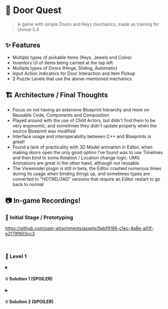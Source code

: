 # 🚪 Door Quest
> A game with simple Doors and Keys mechanics, made as training for Unreal 5.4

## ✨ Features
- Multiple types of pickable items (Keys, Jewels and Coins)
- Inventory UI of items being carried at the top left
- Multiple types of Doors (Hinge, Sliding, Automatic)
- Input Action indicators for Door Interaction and Item Pickup
- 2 Puzzle Levels that use the above-mentioned mechanics

## 🏗️ Architecture / Final Thoughts
- Focus on not having an extensive Blueprint hierarchy and more on Reusable Code, Components and Composition
- Played around with the use of Child Actors, but didn't find them to be very ergonomic, and sometimes they didn't update properly when the source Blueprint was modified
- Interface usage and interoperability between C++ and Blueprints is great!
- Found a lack of practicality with 3D Model animation in Editor, when making doors open the only good option I've found was to use Timelines and then bind to some Rotation / Location change logic. UMG Animations are great in the other hand, although not reusable
- The Viewmodel plugin is still in beta, the Editor crashed numerous times during its usage when binding things up, and sometimes types are converted to "HOTRELOAD" versions that require an Editor restart to go back to normal

## 📷 In-game Recordings!
### 👶 Initial Stage / Prototyping
https://github.com/user-attachments/assets/5ebf9166-c1ec-4a8e-a01f-e2f79f903cc3

<br>

### 🔑 Level 1

<details>
  <summary><h4>💡 Solution 1 (SPOILER)</h4></summary>
  
  https://github.com/user-attachments/assets/d37ad33b-f5fd-464a-a92c-49564808fa51
</details>
<details>
  <summary><h4>💡 Solution 2 (SPOILER)</h4></summary>

  https://github.com/user-attachments/assets/f38faba5-df18-49ab-be58-c2ba6492ad11
</details>
